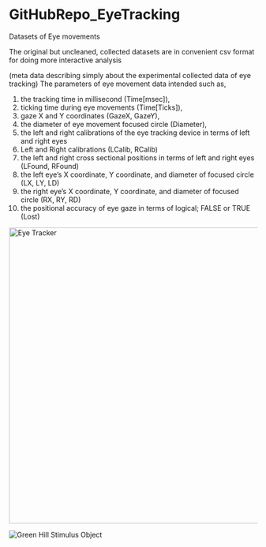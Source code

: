 # GitHubRepo_EyeTracking
 Datasets of Eye movements

The original but uncleaned, collected datasets are in convenient csv format for doing more interactive analysis

(meta data describing simply about the experimental collected data of eye tracking)
The parameters of eye movement data intended such as,
1. the tracking time in millisecond (Time[msec]),
2. ticking time during eye movements (Time[Ticks]),
3. gaze X and Y coordinates (GazeX, GazeY),
4. the diameter of eye movement focused circle (Diameter),
5. the left and right calibrations of the eye tracking device in terms of left and right eyes
6. Left and Right calibrations (LCalib, RCalib)
7. the left and right cross sectional positions in terms of left and right eyes (LFound, RFound)
8. the left eye’s X coordinate, Y coordinate, and diameter of focused circle (LX, LY, LD)
9. the right eye’s X coordinate, Y coordinate, and diameter of focused circle (RX, RY, RD)
10. the positional accuracy of eye gaze in terms of logical; FALSE or TRUE (Lost)



<img width="600" alt="Eye Tracker" src="https://user-images.githubusercontent.com/98272812/150686560-4a4e5259-00d4-4d3b-a2ed-3c77b8878a2a.PNG">


![Green Hill Stimulus Object](https://user-images.githubusercontent.com/98272812/150687056-a7754533-f627-44a2-ac4d-3426050ca60e.jpg)
